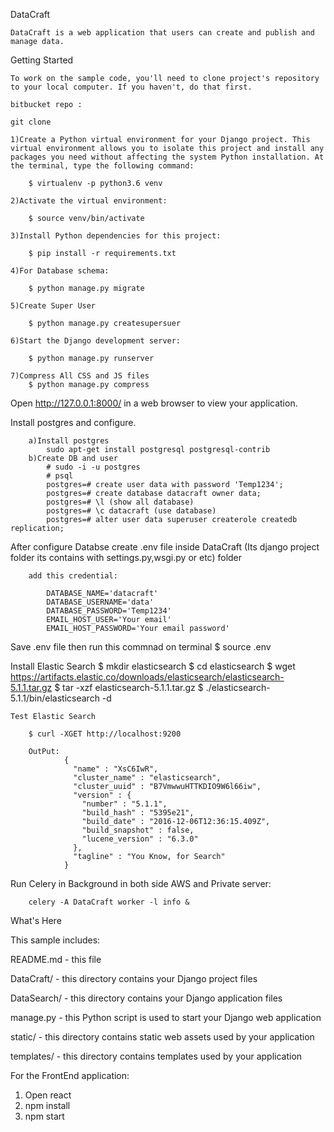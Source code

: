 DataCraft

	DataCraft is a web application that users can create and publish and manage data.

Getting Started

	To work on the sample code, you'll need to clone project's repository to your local computer. If you haven't, do that first.

	bitbucket repo :

	git clone

	1)Create a Python virtual environment for your Django project. This virtual environment allows you to isolate this project and install any packages you need without affecting the system Python installation. At the terminal, type the following command:

		$ virtualenv -p python3.6 venv

	2)Activate the virtual environment:

		$ source venv/bin/activate

	3)Install Python dependencies for this project:

		$ pip install -r requirements.txt

	4)For Database schema:

		$ python manage.py migrate

	5)Create Super User

		$ python manage.py createsupersuer

	6)Start the Django development server:

		$ python manage.py runserver

	7)Compress All CSS and JS files
	    $ python manage.py compress

Open http://127.0.0.1:8000/ in a web browser to view your application.

Install postgres and configure.

		a)Install postgres
		 	sudo apt-get install postgresql postgresql-contrib
		b)Create DB and user
			# sudo -i -u postgres
			# psql
			postgres=# create user data with password 'Temp1234';
			postgres=# create database datacraft owner data;
			postgres=# \l (show all database)
			postgres=# \c datacraft (use database)
			postgres=# alter user data superuser createrole createdb replication;

After configure Databse create .env file inside DataCraft (Its django project folder
        its contains with settings.py,wsgi.py or etc) folder

        add this credential:

	        DATABASE_NAME='datacraft'
			DATABASE_USERNAME='data'
			DATABASE_PASSWORD='Temp1234'
			EMAIL_HOST_USER='Your email'
			EMAIL_HOST_PASSWORD='Your email password'


Save .env file then run this commnad on terminal
       $ source .env


Install Elastic Search
       $ mkdir elasticsearch
       $ cd elasticsearch
       $ wget https://artifacts.elastic.co/downloads/elasticsearch/elasticsearch-5.1.1.tar.gz
       $ tar -xzf elasticsearch-5.1.1.tar.gz
       $ ./elasticsearch-5.1.1/bin/elasticsearch -d

    Test Elastic Search

    	$ curl -XGET http://localhost:9200

    	OutPut:
    			{
				  "name" : "XsC6IwR",
				  "cluster_name" : "elasticsearch",
				  "cluster_uuid" : "B7VmwwuHTTKDIO9W6l66iw",
				  "version" : {
				    "number" : "5.1.1",
				    "build_hash" : "5395e21",
				    "build_date" : "2016-12-06T12:36:15.409Z",
				    "build_snapshot" : false,
				    "lucene_version" : "6.3.0"
				  },
				  "tagline" : "You Know, for Search"
				}


Run Celery in Background in both side AWS and Private server:

		celery -A DataCraft worker -l info &

What's Here

This sample includes:

README.md - this file

DataCraft/ - this directory contains your Django project files

DataSearch/ - this directory contains your Django application files

manage.py - this Python script is used to start your Django web application

static/ - this directory contains static web assets used by your application

templates/ - this directory contains templates used by your application


For the FrontEnd application:

1) Open react
2) npm install
3) npm start
